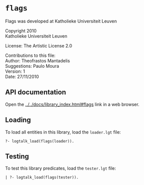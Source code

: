 `flags`
=======

Flags was developed at Katholieke Universiteit Leuven

Copyright 2010  
Katholieke Universiteit Leuven

License: The Artistic License 2.0

Contributions to this file:  
Author: Theofrastos Mantadelis  
Suggestions: Paulo Moura  
Version: 1  
Date: 27/11/2010


API documentation
-----------------

Open the [../../docs/library_index.html#flags](../../docs/library_index.html#flags)
link in a web browser.


Loading
-------

To load all entities in this library, load the `loader.lgt` file:

	?- logtalk_load(flags(loader)).


Testing
-------

To test this library predicates, load the `tester.lgt` file:

	| ?- logtalk_load(flags(tester)).
